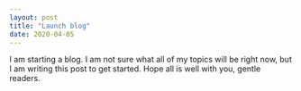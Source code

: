 ```yaml
---
layout: post
title: "Launch blog"
date: 2020-04-05
---
```


I am starting a blog. I am not sure what all of my topics will be right now, but
I am writing this post to get started. Hope all is well with you, gentle
readers.
